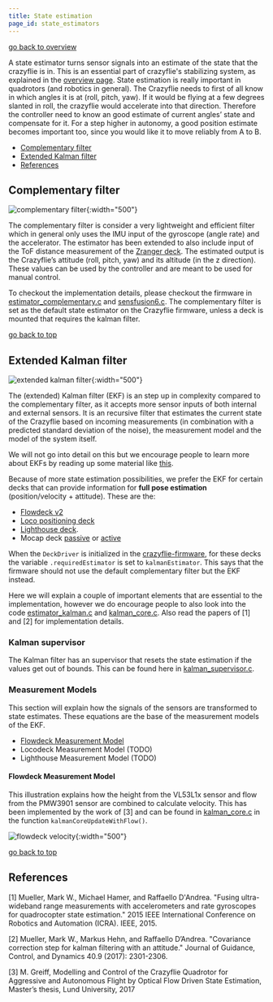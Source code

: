 ```yaml
---
title: State estimation
page_id: state_estimators
---
```


[go back to overview](/functional-areas/sensor-to-control/index)


A state estimator turns sensor signals into an estimate of the state that the crazyflie is in. This is an essential part of crazyflie's stabilizing system, as explained in the [overview page](/functional-areas/sensor-to-control/index). State estimation is really important in quadrotors (and robotics in general). The Crazyflie needs to first of all know in which angles it is at (roll, pitch, yaw). If it would be flying at a few degrees slanted in roll, the crazyflie would accelerate into that direction. Therefore the controller need to know an good estimate of current angles’ state and compensate for it. For a step higher in autonomy, a good position estimate becomes important too, since you would like it to move reliably from A to B.

* [Complementary filter](#complementary-filter)
* [Extended Kalman filter](#extended-kalman-filter)
* [References](#references)

## Complementary filter

![complementary filter](/images/complementary_filter.png){:width="500"}

The complementary filter is consider a very lightweight and efficient filter which in general only uses the IMU input of the gyroscope (angle rate) and the accelerator. The estimator has been extended to also include input of the ToF distance measurement of the [Zranger deck](https://store.bitcraze.io/collections/decks/products/z-ranger-deck-v2). The estimated output is the Crazyflie’s attitude (roll, pitch, yaw) and its altitude (in the z direction). These values can be used by the controller and are meant to be used for manual control. 

To checkout the implementation details, please checkout the firmware in [estimator_complementary.c](https://github.com/bitcraze/crazyflie-firmware/blob/master/src/modules/src/estimator_complementary.c) and [sensfusion6.c](https://github.com/bitcraze/crazyflie-firmware/blob/master/src/modules/src/sensfusion6.c). The complementary filter is set as the default state estimator on the Crazyflie firmware, unless a deck is mounted that requires the kalman filter.

[go back to top](#)

## Extended Kalman filter

![extended kalman filter](/images/extended_kalman_filter.png){:width="500"}

The (extended) Kalman filter (EKF) is an step up in complexity compared to the complementary filter, as it accepts more sensor inputs of both internal and external sensors. It is an recursive filter that estimates the current state of the Crazyflie based on incoming measurements (in combination with a predicted standard deviation of the noise), the measurement model and the model of the system itself. 

We will not go into detail on this but we encourage people to learn more about EKFs by reading up some material like [this](https://idsc.ethz.ch/education/lectures/recursive-estimation.html).

Because of more state estimation possibilities, we prefer the EKF for certain decks that can provide information for **full pose estimation** (position/velocity + attitude). These are the:

 * [Flowdeck v2](https://store.bitcraze.io/collections/decks/products/flow-deck-v2)
 * [Loco positioning deck](https://store.bitcraze.io/collections/positioning/products/loco-positioning-deck)
 * [Lighthouse deck](https://store.bitcraze.io/products/lighthouse-positioning-deck). 
 * Mocap deck [passive](https://store.bitcraze.io/products/motion-capture-marker-deck) or [active](https://store.bitcraze.io/products/active-marker-deck)
 
 When the `DeckDriver` is initialized in the [crazyflie-firmware](https://github.com/bitcraze/crazyflie-firmware/), for these decks the variable `.requiredEstimator` is set to `kalmanEstimator`. This says that the firmware should not use the default complementary filter but the EKF instead.

Here we will explain a couple of important elements that are essential to the implementation, however we do encourage people to also look into the code [estimator_kalman.c](https://github.com/bitcraze/crazyflie-firmware/blob/master/src/modules/src/estimator_kalman.c) and [kalman_core.c](https://github.com/bitcraze/crazyflie-firmware/blob/master/src/modules/src/kalman_core.c). Also read the papers of [1] and [2] for implementation details.

### Kalman supervisor

The Kalman filter has an supervisor that resets the state estimation if the values get out of bounds. This can be found here in [kalman_supervisor.c](https://github.com/bitcraze/crazyflie-firmware/blob/master/src/modules/src/kalman_supervisor.c). 

### Measurement Models

This section will explain how the signals of the sensors are transformed to state estimates. These equations are the base of the measurement models of the EKF.

* [Flowdeck Measurement Model](#flowdeck-measurement-model)
* Locodeck Measurement Model (TODO)
* Lighthouse Measurement Model (TODO)


#### Flowdeck Measurement Model

This illustration explains how the height from the VL53L1x sensor and flow from the PMW3901 sensor are combined to calculate velocity. This has been implemented by the work of [3] and can be found in [kalman_core.c](https://github.com/bitcraze/crazyflie-firmware/blob/master/src/modules/src/kalman_core.c) in the function `kalmanCoreUpdateWithFlow()`.

![flowdeck velocity](/images/flowdeck_velocity.png){:width="500"}


[go back to top](#)


## References
[1] Mueller, Mark W., Michael Hamer, and Raffaello D'Andrea. "Fusing ultra-wideband range measurements with accelerometers and rate gyroscopes for quadrocopter state estimation." 2015 IEEE International Conference on Robotics and Automation (ICRA). IEEE, 2015.

[2] Mueller, Mark W., Markus Hehn, and Raffaello D’Andrea. "Covariance correction step for kalman filtering with an attitude." Journal of Guidance, Control, and Dynamics 40.9 (2017): 2301-2306.

[3] M. Greiff, Modelling and Control of the Crazyflie Quadrotor for Aggressive and Autonomous Flight by Optical Flow Driven State Estimation, Master’s thesis, Lund University, 2017



